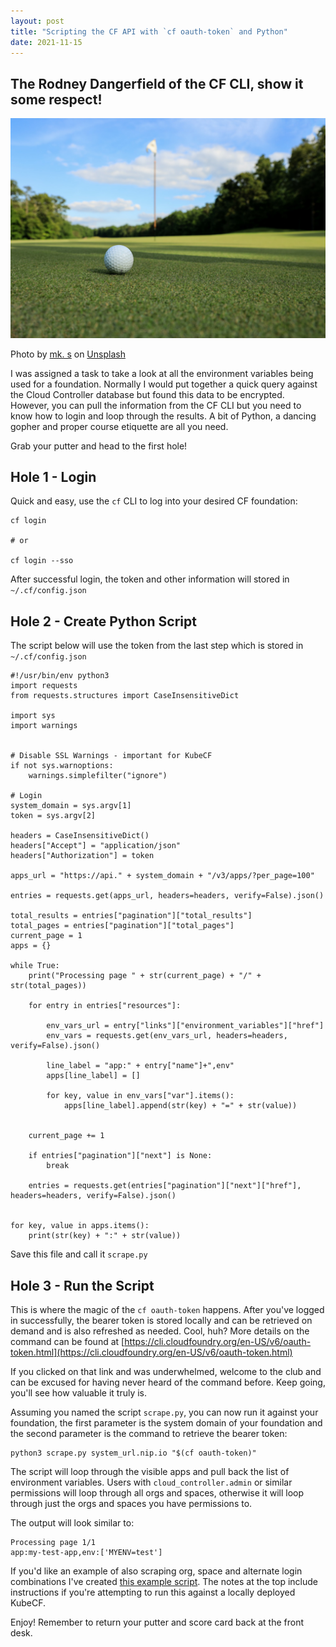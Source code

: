 ```yaml
---
layout: post
title: "Scripting the CF API with `cf oauth-token` and Python"
date: 2021-11-15
---
```


## The Rodney Dangerfield of the CF CLI, show it some respect!

![pic](https://raw.githubusercontent.com/cweibel/ghost_blog_pics/master/mk-s-WHf1wtNMMLU-unsplash-2.jpg)

Photo by [mk. s](https://unsplash.com/@mk__s?utm_source=unsplash&utm_medium=referral&utm_content=creditCopyText) on [Unsplash](https://unsplash.com)


I was assigned a task to take a look at all the environment variables being used for a foundation.  Normally I would put together a quick query against the Cloud Controller database but found this data to be encrypted.  However, you can pull the information from the CF CLI but you need to know how to login and loop through the results.  A bit of Python, a dancing gopher and proper course etiquette are all you need.

Grab your putter and head to the first hole!

## Hole 1 - Login

Quick and easy, use the `cf` CLI to log into your desired CF foundation:

```
cf login

# or 

cf login --sso
```

After successful login, the token and other information will stored in `~/.cf/config.json`

## Hole 2 - Create Python Script


The script below will use the token from the last step which is stored in `~/.cf/config.json`

```
#!/usr/bin/env python3
import requests
from requests.structures import CaseInsensitiveDict

import sys
import warnings


# Disable SSL Warnings - important for KubeCF
if not sys.warnoptions:
    warnings.simplefilter("ignore")

# Login
system_domain = sys.argv[1]
token = sys.argv[2]

headers = CaseInsensitiveDict()
headers["Accept"] = "application/json"
headers["Authorization"] = token

apps_url = "https://api." + system_domain + "/v3/apps/?per_page=100"

entries = requests.get(apps_url, headers=headers, verify=False).json()

total_results = entries["pagination"]["total_results"]
total_pages = entries["pagination"]["total_pages"]
current_page = 1
apps = {}

while True:
    print("Processing page " + str(current_page) + "/" + str(total_pages))

    for entry in entries["resources"]:

        env_vars_url = entry["links"]["environment_variables"]["href"]
        env_vars = requests.get(env_vars_url, headers=headers, verify=False).json()

        line_label = "app:" + entry["name"]+",env"
        apps[line_label] = []

        for key, value in env_vars["var"].items():
            apps[line_label].append(str(key) + "=" + str(value))


    current_page += 1

    if entries["pagination"]["next"] is None:
        break

    entries = requests.get(entries["pagination"]["next"]["href"], headers=headers, verify=False).json()


for key, value in apps.items():
    print(str(key) + ":" + str(value))
```

Save this file and call it `scrape.py`

## Hole 3 - Run the Script

This is where the magic of the `cf oauth-token` happens.  After you've logged in successfully, the bearer token is stored locally and can be retrieved on demand and is also refreshed as needed.  Cool, huh?  More details on the command can be found at [https://cli.cloudfoundry.org/en-US/v6/oauth-token.html](https://cli.cloudfoundry.org/en-US/v6/oauth-token.html)

If you clicked on that link and was underwhelmed, welcome to the club and can be excused for having never heard of the command before.  Keep going, you'll see how valuable it truly is.


Assuming you named the script `scrape.py`, you can now run it against your foundation, the first parameter is the system domain of your foundation and the second parameter is the command to retrieve the bearer token:

```
python3 scrape.py system_url.nip.io "$(cf oauth-token)"
```

The script will loop through the visible apps and pull back the list of environment variables.  Users with `cloud_controller.admin` or similar permissions will loop through all orgs and spaces, otherwise it will loop through just the orgs and spaces you have permissions to.

The output will look similar to:

```
Processing page 1/1
app:my-test-app,env:['MYENV=test']
```

If you'd like an example of also scraping org, space and alternate login combinations I've created [this example script](https://gist.github.com/cweibel/d9576c7f83011e1f73faba641cc0f900).  The notes at the top include instructions if you're attempting to run this against a locally deployed KubeCF.





Enjoy!  Remember to return your putter and score card back at the front desk.
